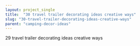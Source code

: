 ```yaml
---
layout: project_single
title:  "30 travel trailer decorating ideas creative ways"
slug: "30-travel-trailer-decorating-ideas-creative-ways"
parent: "camping-decor-ideas"
---
```

29 travel trailer decorating ideas creative ways